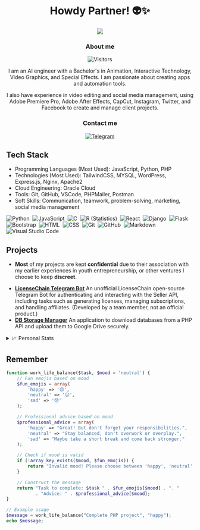 <h1 align="center">Howdy Partner! 👽✨</h1>

<p align="center">
  <a href="https://github.com/CryptoJoma">
    <img src="https://github-stats-alpha.vercel.app/api?username=CryptoJoma&cc=151515&tc=FFFFFF&ic=DAAE29&bc=FFFFFF">
  </a>
</p>

<h3 align="center">About me </h3>
<p align="center">
<img alt="Visitors" src="https://komarev.com/ghpvc/?username=CryptoJoma&label=Profile%20Visits&style=for-the-badge" />
</p>

<p align="center">I am an AI engineer with a Bachelor's in Animation, Interactive Technology, Video Graphics, and Special Effects. I am passionate about creating apps and automation tools.</p>

<p align="center">I also have experience in video editing and social media management, using Adobe Premiere Pro, Adobe After Effects, CapCut, Instagram, Twitter, and Facebook to create and manage client projects.</p>

<h3 align="center">Contact me</h3>
<p align="center">
  <a href="https://t.me/JomaDev"><img alt="Telegram" src="https://img.shields.io/badge/-Telegram-1a1b27?style=for-the-badge&logo=telegram"></a>
</p>

## Tech Stack

- Programming Languages (Most Used): JavaScript, Python, PHP
- Technologies (Most Used): TailwindCSS, MYSQL, WordPress, Express.js, Nginx, Apache2
- Cloud Engineering: Oracle Cloud
- Tools: Git, GitHub, VSCode, PHPMailer, Postman
- Soft Skills: Communication, teamwork, problem-solving, marketing, social media management

![Python](https://img.shields.io/badge/-Python-05122A?style=flat&logo=python)&nbsp; ![JavaScript](https://img.shields.io/badge/-JavaScript-05122A?style=flat&logo=javascript)&nbsp;
![C](https://img.shields.io/badge/-C-05122A?style=flat&logo=C&logoColor=A8B9CC)&nbsp; ![R (Statistics)](https://img.shields.io/badge/-R-05122A?style=flat&logo=R&logoColor=276DC3)&nbsp; ![React](https://img.shields.io/badge/-React-05122A?style=flat&logo=react)&nbsp; ![Django](https://img.shields.io/badge/-Django-05122A?style=flat&logo=django&logoColor=092E20)&nbsp; ![Flask](https://img.shields.io/badge/-Flask-05122A?style=flat&logo=flask)&nbsp; ![Bootstrap](https://img.shields.io/badge/-Bootstrap-05122A?style=flat&logo=bootstrap&logoColor=563D7C)&nbsp; ![HTML](https://img.shields.io/badge/-HTML-05122A?style=flat&logo=HTML5)&nbsp; ![CSS](https://img.shields.io/badge/-CSS-05122A?style=flat&logo=CSS3&logoColor=1572B6)&nbsp; ![Git](https://img.shields.io/badge/-Git-05122A?style=flat&logo=git)&nbsp; ![GitHub](https://img.shields.io/badge/-GitHub-05122A?style=flat&logo=github)&nbsp; ![Markdown](https://img.shields.io/badge/-Markdown-05122A?style=flat&logo=markdown)\
![Visual Studio Code](https://img.shields.io/badge/-Visual%20Studio%20Code-05122A?style=flat&logo=visual-studio-code&logoColor=007ACC)&nbsp;

## Projects

- **Most** of my projects are kept **confidential** due to their association with my earlier experiences in youth entrepreneurship, or other ventures I choose to keep **discreet**.

* **[LicenseChain Telegram Bot](https://github.com/CryptoJoma/LicenseChain-TG-Bot/)** An unofficial LicenseChain open-source Telegram Bot for authenticating and interacting with the Seller API, including tasks such as generating licenses, managing subscriptions, and handling affiliates. (Developed by a team member, not an official product.)
* **[DB Storage Manager](https://github.com/CryptoJoma/DB_Storage_Manager)** An application to download databases from a PHP API and upload them to Google Drive securely.

<details>
  <summary>📈 Personal Stats</summary>
  <br>
  <p align="center">
    <img src="http://github-profile-summary-cards.vercel.app/api/cards/profile-details?username=CryptoJoma&theme=darcula">
  </p>
  
  <table>
  
  | Github Stats | Streak | Top Languages |
  | --- | --- | --- |
  | ![CryptoJoma's github stats](https://github-readme-stats.vercel.app/api?username=CryptoJoma&show_icons=true&title_color=f6c32c&icon_color=f6c32c&text_color=9f9f9f&bg_color=151515&count_private=true)  | <img src="https://github-readme-streak-stats.herokuapp.com/?user=CryptoJoma&theme=dark&show_icons=true&title_color=f6c32c&icon_color=f6c32c&text_color=9f9f9f&bg_color=151515&hide_border=false" alt="Streak">  | ![CryptoJoma's top languages](https://github-readme-stats.vercel.app/api/top-langs/?username=CryptoJoma&show_icons=true&title_color=f6c32c&icon_color=f6c32c&text_color=9f9f9f&bg_color=151515&count_private=true&layout=compact) |
  
  </table>

</details>

## Remember
```php
function work_life_balance($task, $mood = 'neutral') {
    // Fun emojis based on mood
    $fun_emojis = array(
        'happy' => '😄',
        'neutral' => '😐',
        'sad' => '😞'
    );

    // Professional advice based on mood
    $professional_advice = array(
        'happy' => "Great! But don't forget your responsibilities.",
        'neutral' => "Stay balanced, don't overwork or overplay.",
        'sad' => "Maybe take a short break and come back stronger."
    );

    // Check if mood is valid
    if (!array_key_exists($mood, $fun_emojis)) {
        return "Invalid mood! Please choose between 'happy', 'neutral', or 'sad'.";
    }

    // Construct the message
    return "Task to complete: $task " . $fun_emojis[$mood] . ". "
           . "Advice: " . $professional_advice[$mood];
}

// Example usage
$message = work_life_balance("Complete PHP project", "happy");
echo $message;

```

